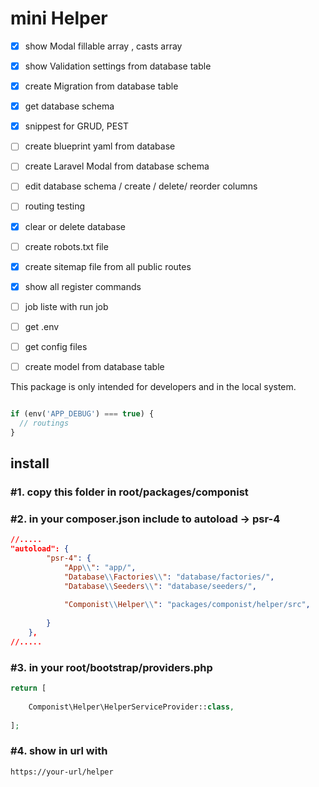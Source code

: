 # mini Helper

- [x] show Modal  fillable array , casts array
- [x] show Validation settings from database  table
- [x] create Migration from database table
- [x] get database schema
- [x] snippest for GRUD, PEST
- [ ] create blueprint yaml from database
- [ ] create Laravel Modal from database schema
- [ ] edit database schema / create / delete/ reorder columns
- [ ] routing testing
- [x] clear or delete database
- [ ] create robots.txt file
- [x] create sitemap file from all public routes
- [x] show all register commands
- [ ] job liste with run job
- [ ] get .env
- [ ] get config files
- [ ] create model from database table



This package is only intended for developers and in the local system.

```php

if (env('APP_DEBUG') === true) {
  // routings
}
  ```


## install
### #1. copy this folder in root/packages/componist


### #2. in your composer.json include to autoload -> psr-4

```json
//.....
"autoload": {
        "psr-4": {
            "App\\": "app/",
            "Database\\Factories\\": "database/factories/",
            "Database\\Seeders\\": "database/seeders/",
           
            "Componist\\Helper\\": "packages/componist/helper/src",
           
        }
    },
//.....
```


### #3. in your root/bootstrap/providers.php

```php
return [
    
    Componist\Helper\HelperServiceProvider::class,
   
];

```


### #4. show in url with 

```
https://your-url/helper
```